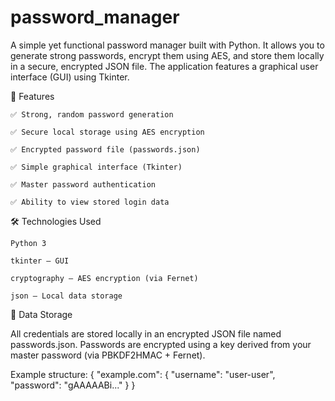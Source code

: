 # password_manager
A simple yet functional password manager built with Python. It allows you to generate strong passwords, encrypt them using AES, and store them locally in a secure, encrypted JSON file. The application features a graphical user interface (GUI) using Tkinter.

🚀 Features

    ✅ Strong, random password generation

    ✅ Secure local storage using AES encryption

    ✅ Encrypted password file (passwords.json)

    ✅ Simple graphical interface (Tkinter)

    ✅ Master password authentication

    ✅ Ability to view stored login data
    

🛠️ Technologies Used

    Python 3

    tkinter – GUI

    cryptography – AES encryption (via Fernet)

    json – Local data storage

💾 Data Storage

All credentials are stored locally in an encrypted JSON file named passwords.json.
Passwords are encrypted using a key derived from your master password (via PBKDF2HMAC + Fernet).

Example structure:
{
  "example.com": {
    "username": "user-user",
    "password": "gAAAAABi..."
  }
}
